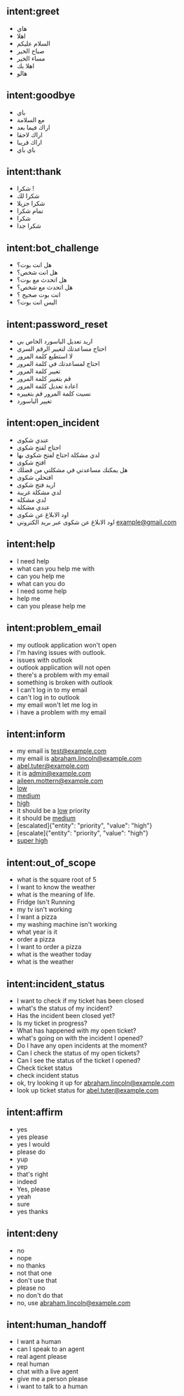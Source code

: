 ## intent:greet
- هاي
- اهلا
- السلام عليكم
- صباح الخير
- مساء الخير
- اهلا بك
- هالو

## intent:goodbye
- باي
- مع السلامة
- اراك فيما بعد
- اراك لاحقا
- اراك قريبا
- باي باي

## intent:thank
- شكرا !
- شكرا لك
- شكرا جزيلا
- تمام شكرا
- شكرا 
- شكرا جدا

## intent:bot_challenge
- هل انت بوت؟
- هل انت شخص؟
- هل اتحدث مع بوت؟
- هل اتحدث مع شخص؟
- انت بوت صحيح ؟
- اليس انت بوت؟

## intent:password_reset
- اريد تعديل الباسورد الخاص بي
- احتاج مساعدتك لتغيير الرقم السري
- لا استطيع كلمة المرور
- احتاج لمساعدتك في كلمة المرور
- تغيير كلمة المرور
- قم بتغيير كلمة المرور
- اعادة تعديل كلمة المرور
- نسيت كلمة المرور قم بتغييره
- تغيير الباسورد

## intent:open_incident
- عندي شكوى
- احتاج لفتح شكوى
- لدي مشكلة احتاج لفتح شكوى بها
- افتح شكوى
- هل يمكنك مساعدتي في مشكلتي من فضلك
- افتحلي شكوى
- اريد فتح شكوى
- لدي مشكلة غريبة
- لدي مشكلة
- عندي مشكلة
- اود الابلاغ عن شكوى
- اود الابلاغ عن شكوى عبر بريد الكتروني example@gmail.com

## intent:help
- I need help
- what can you help me with
- can you help me
- what can you do
- I need some help
- help me
- can you please help me

## intent:problem_email
- my outlook application won't open
- I'm having issues with outlook.
- issues with outlook
- outlook application will not open
- there's a problem with my email
- something is broken with outlook
- I can't log in to my email
- can't log in to outlook
- my email won't let me log in
- i have a problem with my email

## intent:inform
- my email is test@example.com
- my email is abraham.lincoln@example.com
- abel.tuter@example.com
- it is admin@example.com
- aileen.mottern@example.com
- [low](priority)
- [medium](priority)
- [high](priority)
- it should be a [low](priority) priority
- it should be [medium](priority)
- [escalated]{"entity": "priority", "value": "high"}
- [escalate]{"entity": "priority", "value": "high"}
- [super high](priority)

## intent:out_of_scope
- what is the square root of 5
- I want to know the weather
- what is the meaning of life.
- Fridge Isn't Running
- my tv isn't working
- I want a pizza
- my washing machine isn't working
- what year is it
- order a pizza
- I want to order a pizza
- what is the weather today
- what is the weather

## intent:incident_status
- I want to check if my ticket has been closed
- what's the status of my incident?
- Has the incident been closed yet?
- Is my ticket in progress?
- What has happened with my open ticket?
- what's going on with the incident I opened?
- Do I have any open incidents at the moment?
- Can I check the status of my open tickets?
- Can I see the status of the ticket I opened?
- Check ticket status
- check incident status
- ok, try looking it up for abraham.lincoln@example.com 
- look up ticket status for abel.tuter@example.com

## intent:affirm
- yes
- yes please
- yes I would 
- please do
- yup
- yep
- that's right
- indeed
- Yes, please
- yeah
- sure
- yes thanks

## intent:deny
- no
- nope
- no thanks
- not that one
- don't use that
- please no
- no don't do that
- no, use abraham.lincoln@example.com

## intent:human_handoff
- I want a human 
- can I speak to an agent
- real agent please
- real human 
- chat with a live agent
- give me a person please
- i want to talk to a human
